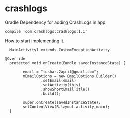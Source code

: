 # crashlogs

Gradle Dependency  for adding CrashLogs in app.

```
compile 'com.crashlogs:crashlogs:1.1'
```

How to start implementing it.

```
  MainActivity1 extends CustomExceptionActivity
```


```
@Override
  protected void onCreate(Bundle savedInstanceState) {

        email = "tushar.2april@gmail.com";
        mEmailOptions = new EmailOptions.Builder()
                .setEmail(email)
                .setActivity(this)
                .showShortEmailTitle()
                .build();

        super.onCreate(savedInstanceState);
        setContentView(R.layout.activity_main);
  }
```  
        
